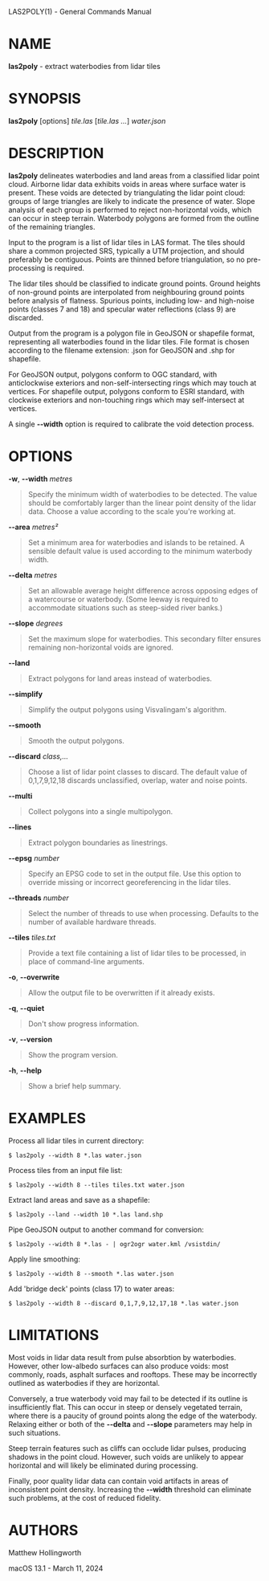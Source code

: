 LAS2POLY(1) - General Commands Manual

# NAME

**las2poly** - extract waterbodies from lidar tiles

# SYNOPSIS

**las2poly**
\[options]
*tile.las*
\[*tile.las&nbsp;...*]
*water.json*

# DESCRIPTION

**las2poly**
delineates waterbodies and land areas from a classified lidar point cloud.
Airborne lidar data exhibits voids in areas where surface water is present.
These voids are detected by triangulating the lidar point cloud: groups of large triangles are likely to indicate the presence of water.
Slope analysis of each group is performed to reject non-horizontal voids, which can occur in steep terrain.
Waterbody polygons are formed from the outline of the remaining triangles.

Input to the program is a list of lidar tiles in LAS format.
The tiles should share a common projected SRS, typically a UTM projection, and should preferably be contiguous.
Points are thinned before triangulation, so no pre-processing is required.

The lidar tiles should be classified to indicate ground points.
Ground heights of non-ground points are interpolated from neighbouring ground points before analysis of flatness.
Spurious points, including low- and high-noise points
(classes 7 and 18)
and specular water reflections
(class 9)
are discarded.

Output from the program is a polygon file in GeoJSON or shapefile format, representing all waterbodies found in the lidar tiles.
File format is chosen according to the filename extension: .json for GeoJSON and .shp for shapefile.

For GeoJSON output, polygons conform to OGC standard, with anticlockwise exteriors and non-self-intersecting rings which may touch at vertices.
For shapefile output, polygons conform to ESRI standard, with clockwise exteriors and non-touching rings which may self-intersect at vertices.

A single
**--width**
option is required to calibrate the void detection process.

# OPTIONS

**-w**, **--width** *metres*

> Specify the minimum width of waterbodies to be detected.
> The value should be comfortably larger than the linear point density of the lidar data.
> Choose a value according to the scale you're working at.

**--area** *metres&#178;*

> Set a minimum area for waterbodies and islands to be retained.
> A sensible default value is used according to the minimum waterbody width.

**--delta** *metres*

> Set an allowable average height difference across opposing edges of a watercourse or waterbody.
> (Some leeway is required to accommodate situations such as steep-sided river banks.)

**--slope** *degrees*

> Set the maximum slope for waterbodies.
> This secondary filter ensures remaining non-horizontal voids are ignored.

**--land**

> Extract polygons for land areas instead of waterbodies.

**--simplify**

> Simplify the output polygons using Visvalingam's algorithm.

**--smooth**

> Smooth the output polygons.

**--discard** *class,...*

> Choose a list of lidar point classes to discard.
> The default value of 0,1,7,9,12,18 discards unclassified, overlap, water and noise points.

**--multi**

> Collect polygons into a single multipolygon.

**--lines**

> Extract polygon boundaries as linestrings.

**--epsg** *number*

> Specify an EPSG code to set in the output file.
> Use this option to override missing or incorrect georeferencing in the lidar tiles.

**--threads** *number*

> Select the number of threads to use when processing.
> Defaults to the number of available hardware threads.

**--tiles** *tiles.txt*

> Provide a text file containing a list of lidar tiles to be processed, in place of command-line arguments.

**-o**, **--overwrite**

> Allow the output file to be overwritten if it already exists.

**-q**, **--quiet**

> Don't show progress information.

**-v**, **--version**

> Show the program version.

**-h**, **--help**

> Show a brief help summary.

# EXAMPLES

Process all lidar tiles in current directory:

	$ las2poly --width 8 *.las water.json

Process tiles from an input file list:

	$ las2poly --width 8 --tiles tiles.txt water.json

Extract land areas and save as a shapefile:

	$ las2poly --land --width 10 *.las land.shp

Pipe GeoJSON output to another command for conversion:

	$ las2poly --width 8 *.las - | ogr2ogr water.kml /vsistdin/

Apply line smoothing:

	$ las2poly --width 8 --smooth *.las water.json

Add 'bridge deck' points (class 17) to water areas:

	$ las2poly --width 8 --discard 0,1,7,9,12,17,18 *.las water.json

# LIMITATIONS

Most voids in lidar data result from pulse absorbtion by waterbodies.
However, other low-albedo surfaces can also produce voids: most commonly, roads, asphalt surfaces and rooftops.
These may be incorrectly outlined as waterbodies if they are horizontal.

Conversely, a true waterbody void may fail to be detected if its outline is insufficiently flat.
This can occur in steep or densely vegetated terrain, where there is a paucity of ground points along the edge of the waterbody.
Relaxing either or both of the
**--delta**
and
**--slope**
parameters may help in such situations.

Steep terrain features such as cliffs can occlude lidar pulses, producing shadows in the point cloud.
However, such voids are unlikely to appear horizontal and will likely be eliminated during processing.

Finally, poor quality lidar data can contain void artifacts in areas of inconsistent point density.
Increasing the
**--width**
threshold can eliminate such problems, at the cost of reduced fidelity.

# AUTHORS

Matthew Hollingworth

macOS 13.1 - March 11, 2024
